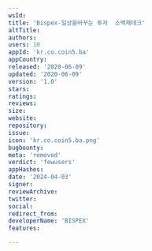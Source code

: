 ```yaml
---
wsId: 
title: 'Bispex-일상을바꾸는 투자  소액재테크'
altTitle: 
authors: 
users: 10
appId: 'kr.co.coin5.ba'
appCountry: 
released: '2020-06-09'
updated: '2020-06-09'
version: '1.0'
stars: 
ratings: 
reviews: 
size: 
website: 
repository: 
issue: 
icon: 'kr.co.coin5.ba.png'
bugbounty: 
meta: 'removed'
verdict: 'fewusers'
appHashes: 
date: '2024-04-03'
signer: 
reviewArchive: 
twitter: 
social: 
redirect_from: 
developerName: 'BISPEX'
features: 

---
```


